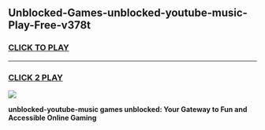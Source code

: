 
## Unblocked-Games-unblocked-youtube-music-Play-Free-v378t
<h3>
<a href="https://premium76.site?title=unblocked-youtube-music&ref=23A">CLICK TO PLAY</a></h3>
<hr>

<h3>
<a href="https://premium76.site?title=unblocked-youtube-music&ref=23A">CLICK 2 PLAY</a>
  
</h3>

<a href="https://premium76.site?title=unblocked-youtube-music&ref=23A"><img src="https://clearcache.store/games.png"></a>


**unblocked-youtube-music games unblocked: Your Gateway to Fun and Accessible Online Gaming**
